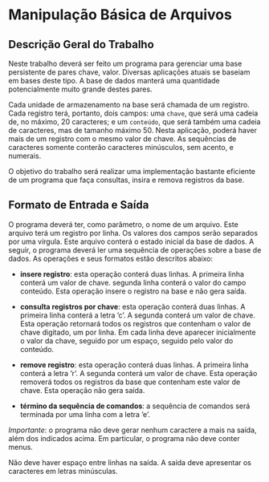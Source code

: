 # Manipulação Básica de Arquivos
## Descrição Geral do Trabalho
Neste trabalho deverá ser feito um programa para gerenciar uma base persistente de pares chave, valor. Diversas aplicações atuais se baseiam em bases deste tipo. A base de dados manterá uma quantidade potencialmente muito grande destes pares.

Cada unidade de armazenamento na base será chamada de um registro. Cada registro terá, portanto, dois campos: uma `chave`, que será uma cadeia de, no máximo, 20 caracteres; e um `conteúdo`, que será também uma cadeia de caracteres, mas de tamanho máximo 50. Nesta aplicação, poderá haver mais de um registro com o mesmo valor de chave. As sequências de caracteres somente conterão caracteres minúsculos, sem acento, e numerais.

O objetivo do trabalho será realizar uma implementação bastante eficiente de um programa que faça consultas, insira e remova registros da base.

## Formato de Entrada e Saída
O programa deverá ter, como parâmetro, o nome de um arquivo. Este arquivo terá um registro por linha.
Os valores dos campos serão separados por uma vírgula. Este arquivo conterá o estado inicial da base de dados.
A seguir, o programa deverá ler uma sequência de operações sobre a base de dados. As operações e seus formatos estão descritos abaixo:

- **insere registro**: esta operação conterá duas linhas. A primeira linha conterá um valor de chave.
segunda linha conterá o valor do campo conteúdo.
Esta operação insere o registro na base e não gera saída.

- **consulta registros por chave**: esta operação conterá duas linhas. A primeira linha conterá a letra
’c’. A segunda conterá um valor de chave.
Esta operação retornará todos os registros que contenham o valor de chave digitado, um por linha. Em cada linha deve aparecer inicialmente o valor da chave, seguido por um espaço, seguido pelo valor do
conteúdo.

- **remove registro**: esta operação conterá duas linhas. A primeira linha conterá a letra ’r’. A segunda
conterá um valor de chave.
Esta operação removerá todos os registros da base que contenham este valor de chave. Esta operação não gera saída.

- **término da sequência de comandos**: a sequência de comandos será terminada por uma linha com
a letra ’e’.

*Importante*: o programa não deve gerar nenhum caractere a mais na saída, além dos indicados acima. Em particular, o programa não deve conter menus.


Não deve haver espaço entre linhas na saída. A saída deve apresentar os caracteres em letras minúsculas.